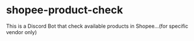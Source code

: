 # shopee-product-check
This is a Discord Bot that check available products in Shopee...(for specific vendor only)
